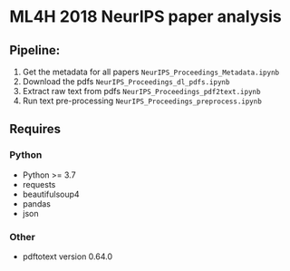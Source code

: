 # ML4H 2018 NeurIPS paper analysis

## Pipeline:

1. Get the metadata for all papers `NeurIPS_Proceedings_Metadata.ipynb`
2. Download the pdfs `NeurIPS_Proceedings_dl_pdfs.ipynb`
3. Extract raw text from pdfs `NeurIPS_Proceedings_pdf2text.ipynb`
4. Run text pre-processing `NeurIPS_Proceedings_preprocess.ipynb`

## Requires

### Python
- Python >= 3.7
- requests
- beautifulsoup4
- pandas
- json

### Other
- pdftotext version 0.64.0
